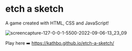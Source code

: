 # etch a sketch

A game created with HTML, CSS and JavaScript!

![screencapture-127-0-0-1-5500-2022-09-06-13_23_09](https://user-images.githubusercontent.com/94912046/188625036-d04c92c2-b682-4271-9286-1df42f785953.png)

Play here ➡️ https://kathbo.github.io/etch-a-sketch/
